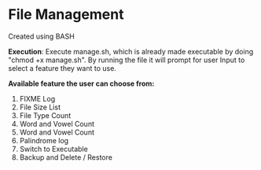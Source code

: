 # File Management
Created using BASH
 
**Execution**: Execute manage.sh, which is already made executable by doing "chmod +x manage.sh". By 
running the file it will prompt for user Input to select a feature they want to use.

**Available feature the user can choose from:** 
1. FIXME Log 
2. File Size List 
3. File Type Count 
4. Word and Vowel Count
5. Word and Vowel Count
6. Palindrome log 
7. Switch to Executable
8. Backup and Delete / Restore

